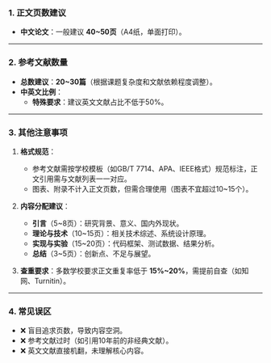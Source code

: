 ### **1. 正文页数建议**
- **中文论文**：一般建议 **40~50页**（A4纸，单面打印）。  

---

### **2. 参考文献数量**
- **总数建议**：**20~30篇**（根据课题复杂度和文献依赖程度调整）。  
- **中英文比例**： 
  - **特殊要求**：建议英文文献占比不低于50%。
---

### **3. 其他注意事项**
1. **格式规范**：  
   - 参考文献需按学校模板（如GB/T 7714、APA、IEEE格式）规范标注，正文引用需与文献列表一一对应。  
   - 图表、附录不计入正文页数，但需合理使用（图表不宜超过10~15个）。  

2. **内容分配建议**：  
   - **引言**（5~8页）：研究背景、意义、国内外现状。  
   - **理论与技术**（10~15页）：相关技术综述、系统设计原理。  
   - **实现与实验**（15~20页）：代码框架、测试数据、结果分析。  
   - **总结**（3~5页）：创新点、不足与展望。  

3. **查重要求**：多数学校要求正文重复率低于 **15%~20%**，需提前自查（如知网、Turnitin）。  

---

### **4. 常见误区**
- ❌ 盲目追求页数，导致内容空洞。  
- ❌ 参考文献过时（如引用10年前的非经典文献）。  
- ❌ 英文文献直接机翻，未理解核心内容。  
